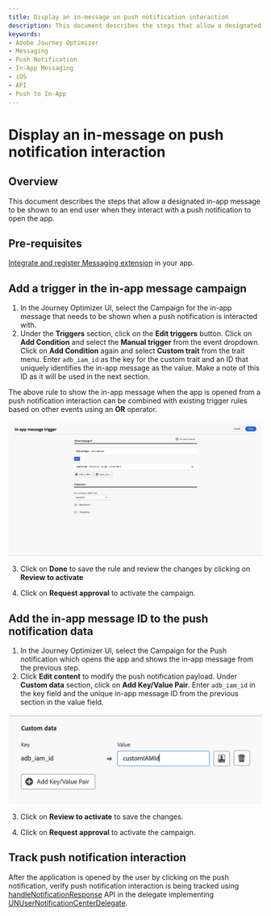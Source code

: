 ```yaml
---
title: Display an in-message on push notification interaction
description: This document describes the steps that allow a designated in-app message to be shown to an end user when they interact with a push notification to open the app.
keywords:
- Adobe Journey Optimizer
- Messaging
- Push Notification
- In-App Messaging
- iOS
- API
- Push to In-App
---
```


# Display an in-message on push notification interaction

## Overview

This document describes the steps that allow a designated in-app message to be shown to an end user when they interact with a push notification to open the app.

## Pre-requisites

[Integrate and register Messaging extension](../../../index.md#implement-extension-in-mobile-app) in your app.

## Add a trigger in the in-app message campaign

1. In the Journey Optimizer UI, select the Campaign for the in-app message that needs to be shown when a push notification is interacted with.
2. Under the **Triggers** section, click on the **Edit triggers** button. Click on **Add Condition** and select the **Manual trigger** from the event dropdown. Click on **Add Condition** again and select **Custom trait** from the trait menu. Enter `adb_iam_id` as the key for the custom trait and an ID that uniquely identifies the in-app message as the value. Make a note of this ID as it will be used in the next section.

<InlineAlert variant="info" slots="text"/>

The above rule to show the in-app message when the app is opened from a push notification interaction can be combined with existing trigger rules based on other events using an **OR** operator.

![In-app campaign trigger for Push-to-inapp](./../../assets/push-notification/iam-trigger-p2i.png)

3. Click on **Done** to save the rule and review the changes by clicking on **Review to activate**

4. Click on **Request approval** to activate the campaign.

## Add the in-app message ID to the push notification data

1. In the Journey Optimizer UI, select the Campaign for the Push notification which opens the app and shows the in-app message from the previous step.
2. Click **Edit content** to modify the push notification payload. Under **Custom data** section, click on **Add Key/Value Pair**. Enter `adb_iam_id` in the key field and the unique in-app message ID from the previous section in the value field.

![Push campaign custom data for Push-to-inapp](./../../assets/push-notification/push-custom-data-p2i.png)

3. Click on **Review to activate** to save the changes.

4. Click on **Request approval** to activate the campaign.

## Track push notification interaction

After the application is opened by the user by clicking on the push notification, verify push notification interaction is being tracked using [handleNotificationResponse](./api-reference.md/#track-push-notification-interactions) API in the delegate implementing [UNUserNotificationCenterDelegate](https://developer.apple.com/documentation/usernotifications/unusernotificationcenterdelegate).
